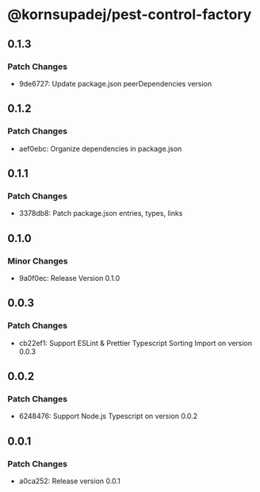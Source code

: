 # @kornsupadej/pest-control-factory

## 0.1.3

### Patch Changes

- 9de6727: Update package.json peerDependencies version

## 0.1.2

### Patch Changes

- aef0ebc: Organize dependencies in package.json

## 0.1.1

### Patch Changes

- 3378db8: Patch package.json entries, types, links

## 0.1.0

### Minor Changes

- 9a0f0ec: Release Version 0.1.0

## 0.0.3

### Patch Changes

- cb22ef1: Support ESLint & Prettier Typescript Sorting Import on version 0.0.3

## 0.0.2

### Patch Changes

- 6248476: Support Node.js Typescript on version 0.0.2

## 0.0.1

### Patch Changes

- a0ca252: Release version 0.0.1
